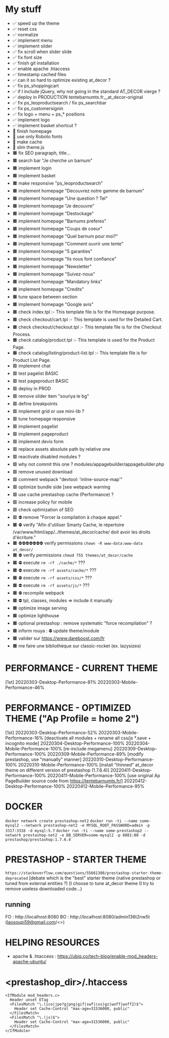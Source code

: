 # My stuff

- ✅ speed up the theme
- ✅ reset css
- ✅ normalize
- ✅ implement menu
- ✅ implement slider
- ✅ fix scroll when slider slide
- ✅ fix font size
- ✅ finish git installation
- ✅ enable apache .htaccess
- ✅ timestamp cached files
- ✅ can it so hard to optimize existing at_decor ?
- ✅ fix ps_shoppingcart
- ✅ if I include jQuery, why not going in the standard AT_DECOR vierge ?
- ✅ deploy in PRODUCTION tentebarnumts.fr__at_decor-original
- ✅ fix ps_leoproductsearch / fix ps_searchbar
- ✅ fix ps_customersignin
- ✅ fix logo + menu + ps_* positions
- ✅ implement logo
- ✅ implement basket shortcut ?
- 👊 finish homepage
- 👊 use only Roboto fonts
- 👊 make cache
- 👊 slim theme.js
- 🟧 fix SEO paragraph, title...
- 🟧 search bar "Je cherche un barnum"
- 🟧 implement login
- 🟧 implement basket
- 🟧 make responsive "ps_leoproductsearch"
- 🟧 implement homepage "Decouvrez notre gamme de barnum"
- 🟧 implement homepage "Une question ? Tel"
- 🟧 implement homepage "Je decouvre"
- 🟧 implement homepage "Destockage"
- 🟧 implement homepage "Barnums preferes"
- 🟧 implement homepage "Coups de coeur"
- 🟧 implement homepage "Quel barnum pour moi?"
- 🟧 implement homepage "Comment ouvrir une tente"
- 🟧 implement homepage "5 garanties"
- 🟧 implement homepage "Ils nous font confiance"
- 🟧 implement homepage "Newsletter"
- 🟧 implement homepage "Suivez-nous"
- 🟧 implement homepage "Mandatory links"
- 🟧 implement homepage "Credits"
- 🟧 tune space between section
- 🟧 implement homepage "Google avis"
- 🟧 check index.tpl :- This template file is for the Homepage purpose.
- 🟧 check checkout/cart.tpl :- This template is used for the Detailed Cart.
- 🟧 check checkout/checkout.tpl :- This template file is for the Checkout Process.
- 🟧 check catalog/product.tpl :- This template is used for the Product Page.
- 🟧 check catalog/listing/product-list.tpl :- This template file is for Product List Page.
- 🟥 implement chat
- 🟥 test pagelist BASIC
- 🟥 test pageproduct BASIC
- 🟥 deploy in PROD
- 🟥 remove slider item "souriya le bg"
- 🟥 define breakpoints
- 🟥 implement grid or use mini-lib ?
- 🟥 tune homepage responsive
- 🟥 implement pagelist
- 🟥 implement pageproduct
- 🟥 implement devis form
- 🟥 replace assets absolute path by relative one
- 🟥 reactivate disabled modules ?
- 🟥 why not commit this one ? modules/appagebuilder/appagebuilder.php
- 🟥 remove unused download
- 🟥 comment webpack "devtool: 'inline-source-map'"
- 🟥 optimize bundle side [see webpack warning
- 🟥 use cache prestashop cache (Performance) ?
- 🟥 increase policy for mobile
- 🟥 check optimization of SEO
- 🟥 ⛔️ remove "Forcer la compilation à chaque appel."
- 🟧 ⛔️ verify "Afin d'utiliser Smarty Cache, le répertoire /var/www/html/app/../themes/at_decor/cache/ doit avoir les droits d'écriture."
- 🟧 ⛔️⛔️⛔️⛔️⛔️⛔️⛔️ verify permissions `chown -R www-data:www-data at_decor/`
- 🟧 ⛔️ verify permissions `chmod 755 themes/at_decor/cache`
- 🟧 ⛔️ execute `rm -rf ./cache/*` ???
- 🟧 ⛔️ execute `rm -rf assets/cache/*` ???
- 🟧 ⛔️ execute `rm -rf assets/css/*` ???
- 🟧 ⛔️ execute `rm -rf assets/js/*` ???
- 🟧 ⛔️ recompile webpack
- 🟧 ⛔️ tpl, classes, modules => include it manually
- 🟧 optimize image serving
- 🟧 optimize lighthouse
- 🟧 optional prestashop : remove systematic "force recompilation" ?
- 🟧 inform rouya : ⛔️ update theme/module
- 🟧 valider sur https://www.dareboost.com/fr
- 🟧 me faire une bibliothèque sur classic-rocket (ex. lazysizes)

# PERFORMANCE - CURRENT THEME
[1st]
20220303-Desktop-Performance-81%
20220303-Mobile-Performance-46%

# PERFORMANCE - OPTIMIZED THEME ("Ap Profile = home 2")
[1st]
20220303-Desktop-Performance-52%
20220303-Mobile-Performance-16%
[deactivate all modules + rename all css/js *.save + incognito mode]
20220304-Desktop-Performance-100%
20220304-Mobile-Performance-100%
[re-include megamenu]
20220309-Desktop-Performance-100%
20220309-Mobile-Performance-89%
[modify prestashop, use "manually" manner]
20220310-Desktop-Performance-100%
20220310-Mobile-Performance-100%
[install "thinned" at_decor theme on different version of prestashop (1.7.6.4)]
20220411-Desktop-Performance-100%
20220411-Mobile-Performance-100%
[use original Ap PageBuilder source code from https://tentebarnumts.fr/]
20220412-Desktop-Performance-100%
20220412-Mobile-Performance-95%

# DOCKER

`docker network create prestashop-net2`
`docker run -ti --name some-mysql2 --network prestashop-net2 -e MYSQL_ROOT_PASSWORD=admin -p 3317:3316 -d mysql:5.7`
`docker run -ti --name some-prestashop2 --network prestashop-net2 -e DB_SERVER=some-mysql2 -p 8081:80 -d prestashop/prestashop:1.7.6.4`

# PRESTASHOP - STARTER THEME

`https://stackoverflow.com/questions/55661308/prestashop-starter-theme-deprecated`
[debate which is the "best" starter theme (native prestashop or tuned from external entities ?)
[I choose to tune at_decor theme (I try to remove useless downloaded code...)

## running
FO : http://localhost:8080
BO : http://localhost:8080/admin136t2nw5t
(laosoupi59@gmail.com/<>)

# HELPING RESOURCES

- apache & .htaccess : https://ubiq.co/tech-blog/enable-mod_headers-apache-ubuntu/

# <prestashop_dir>/.htaccess

```
<IfModule mod_headers.c>
  Header unset ETag
  <FilesMatch "\.(ico|jpe?g|png|gif|swf|css|gz|woff|woff2)$">
    Header set Cache-Control "max-age=31536000, public"
  </FilesMatch>
  <FilesMatch "\.(js)$">
    Header set Cache-Control "max-age=31536000, public"
  </FilesMatch>
</IfModule>
```